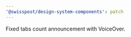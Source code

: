 ```yaml
---
'@swisspost/design-system-components': patch
---
```


Fixed tabs count announcement with VoiceOver.
